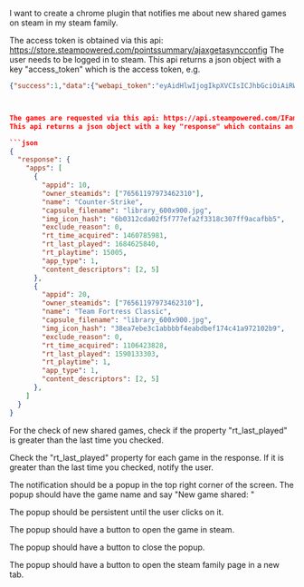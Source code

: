 I want to create a chrome plugin that notifies me about new shared games on steam in my steam family.

The access token is obtained via this api: https://store.steampowered.com/pointssummary/ajaxgetasyncconfig
The user needs to be logged in to steam.
This api returns a json object with a key "access_token" which is the access token, e.g.

````json
{"success":1,"data":{"webapi_token":"eyAidHlwIjogIkpXVCIsICJhbGciOiAiRWREU0EiIH0.eyAiaXNzIjogInI6MDAwRV8yNTdCREExNF9FN0MxQiIsICJzdWIiOiAiNzY1NjExOTc5NzM0NjIzMTAiLCAiYXVkIjogWyAid2ViOnN0b3JlIiBdLCAiZXhwIjogMTczNTM4NjQwMCwgIm5iZiI6IDE3MjY2NTkwMzUsICJpYXQiOiAxNzM1Mjk5MDM1LCAianRpIjogIjAwMDhfMjU4RTEzMTVfQzJBRDEiLCAib2F0IjogMTczMzU2ODUyNiwgInJ0X2V4cCI6IDE3NTE2ODE4ODgsICJwZXIiOiAwLCAiaXBfc3ViamVjdCI6ICI5My4yMTguMjA2Ljc4IiwgImlwX2NvbmZpcm1lciI6ICI5My4yMTguMjA2Ljc4IiB9.Za99VhaK5f2E4-JfSi1zArALl1OI_b8qAkgZWrxSVMySEaHLBgP2Gd0gk-0cFVexG2quEoVfFVvCxlDob3NGBQ"}}```



The games are requested via this api: https://api.steampowered.com/IFamilyGroupsService/GetSharedLibraryApps/v1/?access_token=<my_access_token>&family_groupid=0&include_own=true&include_excluded=true&include_free=true&include_non_games=true
This api returns a json object with a key "response" which contains an array of games, e.g.

```json
{
  "response": {
    "apps": [
      {
        "appid": 10,
        "owner_steamids": ["76561197973462310"],
        "name": "Counter-Strike",
        "capsule_filename": "library_600x900.jpg",
        "img_icon_hash": "6b0312cda02f5f777efa2f3318c307ff9acafbb5",
        "exclude_reason": 0,
        "rt_time_acquired": 1460785981,
        "rt_last_played": 1684625840,
        "rt_playtime": 15005,
        "app_type": 1,
        "content_descriptors": [2, 5]
      },
      {
        "appid": 20,
        "owner_steamids": ["76561197973462310"],
        "name": "Team Fortress Classic",
        "capsule_filename": "library_600x900.jpg",
        "img_icon_hash": "38ea7ebe3c1abbbbf4eabdbef174c41a972102b9",
        "exclude_reason": 0,
        "rt_time_acquired": 1106423828,
        "rt_last_played": 1590133303,
        "rt_playtime": 1,
        "app_type": 1,
        "content_descriptors": [2, 5]
      },
    ]
  }
}
````

For the check of new shared games, check if the property "rt_last_played" is greater than the last time you checked.

Check the "rt_last_played" property for each game in the response. If it is greater than the last time you checked, notify the user.

The notification should be a popup in the top right corner of the screen. The popup should have the game name and say "New game shared: <game name>"

The popup should be persistent until the user clicks on it.

The popup should have a button to open the game in steam.

The popup should have a button to close the popup.

The popup should have a button to open the steam family page in a new tab.
